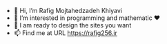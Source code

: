 - 👋 Hi, I’m Rafig Mojtahedzadeh Khiyavi
- 👀 I’m interested in programming and mathematic ❤
- 💞️ I am ready to design the sites you want
- 📫 Find me at URL https://rafig256.ir

<!---
rafig256/rafig256 is a ✨ special ✨ repository because its `README.md` (this file) appears on your GitHub profile.
You can click the Preview link to take a look at your changes.
--->

